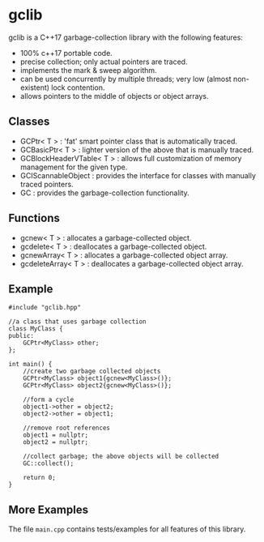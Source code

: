 # gclib

gclib is a C++17 garbage-collection library with the following features:

- 100% c++17 portable code.
- precise collection; only actual pointers are traced.
- implements the mark & sweep algorithm.
- can be used concurrently by multiple threads; very low (almost non-existent) lock contention.
- allows pointers to the middle of objects or object arrays.

## Classes

- GCPtr< T > : 'fat' smart pointer class that is automatically traced.
- GCBasicPtr< T > : lighter version of the above that is manually traced.
- GCBlockHeaderVTable< T > : allows full customization of memory management for the given type.
- GCIScannableObject : provides the interface for classes with manually traced pointers.
- GC : provides the garbage-collection functionality.

## Functions

- gcnew< T > : allocates a garbage-collected object.
- gcdelete< T > : deallocates a garbage-collected object.
- gcnewArray< T > : allocates a garbage-collected object array.
- gcdeleteArray< T > : deallocates a garbage-collected object array.

## Example

	#include "gclib.hpp"

	//a class that uses garbage collection
	class MyClass {
	public:
		GCPtr<MyClass> other;
    };

	int main() {
		//create two garbage collected objects
		GCPtr<MyClass> object1{gcnew<MyClass>()};
		GCPtr<MyClass> object2{gcnew<MyClass>()};

		//form a cycle
		object1->other = object2;
		object2->other = object1;

		//remove root references
		object1 = nullptr;
		object2 = nullptr;

		//collect garbage; the above objects will be collected
		GC::collect();

		return 0;
	}

## More Examples

The file `main.cpp` contains tests/examples for all features of this library.
